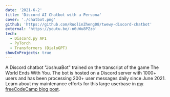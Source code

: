 ```yaml
---
date: '2021-6-2'
title: 'Discord AI Chatbot with a Persona'
cover: './chatbot.png'
github: 'https://github.com/RuolinZheng08/twewy-discord-chatbot'
external: 'https://youtu.be/-n6uWu8PZzo'
tech:
  - Discord.py API
  - PyTorch
  - Transformers (DialoGPT)
showInProjects: true
---
```


A Discord chatbot "JoshuaBot" trained on the transcript of the game The World Ends With You. The bot is hosted on a Discord server with 1000+ users and has been processing 200+ user messages daily since June 2021. Learn about my maintenance efforts for this large userbase in [my freeCodeCamp blog post](https://www.freecodecamp.org/news/recovering-from-deployment-hell-what-i-learned-from-deploying-my-discord-bot-to-a-1000-user-server/).